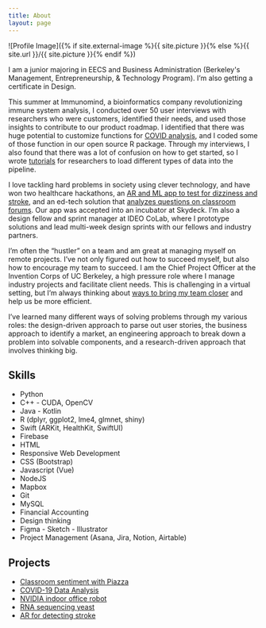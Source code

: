 ```yaml
---
title: About
layout: page
---
```


![Profile Image]({% if site.external-image %}{{ site.picture }}{% else %}{{ site.url }}/{{ site.picture }}{% endif %})

<p>I am a junior majoring in EECS and Business Administration (Berkeley's Management, Entrepreneurship, & Technology Program).  I’m also getting a certificate in Design. </p>

This summer at Immunomind, a bioinformatics company revolutionizing immune system analysis, I conducted over 50 user interviews with researchers who were customers, identified their needs, and used those insights to contribute to our product roadmap. I identified that there was huge potential to customize functions for [COVID analysis](https://gracelam-77186.medium.com/the-story-of-covid-19-told-by-your-immune-system-1ff188334196), and I coded some of those function in our open source R package. Through my interviews, I also found that there was a lot of confusion on how to get started, so I wrote [tutorials](https://immunarch.com/articles/web_only/load_mixcr.html) for researchers to load different types of data into the pipeline.

I love tackling hard problems in society using clever technology, and have won two healthcare hackathons, an [AR and ML app to test for dizziness and stroke](https://medium.com/the-coleman-fung-institute/ihackhealth-uc-berkeley-and-ucsf-hold-inaugural-cross-bay-appathon-event-5abccdc596bd), and an ed-tech solution that [analyzes questions on classroom forums](https://github.com/graceyraspberry/Infocamp2020data). Our app was accepted into an incubator at Skydeck. I’m also a design fellow and sprint manager at IDEO CoLab, where I prototype solutions and lead multi-week design sprints with our fellows and industry partners.

I’m often the “hustler” on a team and am great at managing myself on remote projects. I’ve not only figured out how to succeed myself, but also how to encourage my team to succeed. I am the Chief Project Officer at the Invention Corps of UC Berkeley, a high pressure role where I manage industry projects and facilitate client needs. This is challenging in a virtual setting, but I’m always thinking about [ways to bring my team closer](https://medium.com/invention-corps/hi-im-grace-a39d767c5910) and help us be more efficient.

I’ve learned many different ways of solving problems through my various roles: the design-driven approach to parse out user stories, the business approach to identify a market, an engineering approach to break down a problem into solvable components, and a research-driven approach that involves thinking big.

<h2>Skills</h2>

<ul class="skill-list">
	<li>Python</li>
	<li>C++ - CUDA, OpenCV</li>
	<li>Java - Kotlin</li>
	<li>R (dplyr, ggplot2, lme4, glmnet, shiny) </li>
	<li>Swift (ARKit, HealthKit, SwiftUI)</li>
	<li>Firebase</li>
	<li>HTML</li>
	<li>Responsive Web Development</li>
	<li>CSS (Bootstrap) </li>
	<li>Javascript (Vue)</li>
	<li>NodeJS</li>
	<li>Mapbox</li>
	<li>Git</li>
	<li>MySQL</li>
	<li>Financial Accounting</li>
	<li>Design thinking</li>
	<li>Figma - Sketch - Illustrator</li>
	<li>Project Management (Asana, Jira, Notion, Airtable)</li>
</ul>

<h2>Projects</h2>

<ul>
	<li><a href="https://github.com/graceyraspberry/Infocamp2020data">Classroom sentiment with Piazza</a></li>
	<li><a href="https://gracelam-77186.medium.com/the-story-of-covid-19-told-by-your-immune-system-1ff188334196">COVID-19 Data Analysis</a></li>
	<li><a href="https://github.com/NVIDIA-AI-IOT/turtlebot3">NVIDIA indoor office robot</a></li>
	<li><a href="https://github.com/graceyraspberry/rna-seq">RNA sequencing yeast</a></li>
	<li><a href="https://medium.com/the-coleman-fung-institute/ihackhealth-uc-berkeley-and-ucsf-hold-inaugural-cross-bay-appathon-event-5abccdc596bd">AR for detecting stroke</a></li>
</ul>
